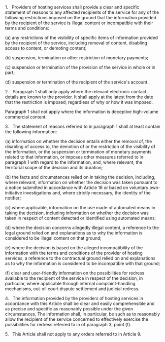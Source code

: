 1.   Providers of hosting services shall provide a clear and specific statement of reasons to any affected recipients of the service for any of the following restrictions imposed on the ground that the information provided by the recipient of the service is illegal content or incompatible with their terms and conditions:

(a) any restrictions of the visibility of specific items of information provided by the recipient of the service, including removal of content, disabling access to content, or demoting content;

(b) suspension, termination or other restriction of monetary payments;

(c) suspension or termination of the provision of the service in whole or in part;

(d) suspension or termination of the recipient of the service's account.

2.   Paragraph 1 shall only apply where the relevant electronic contact details are known to the provider. It shall apply at the latest from the date that the restriction is imposed, regardless of why or how it was imposed.

Paragraph 1 shall not apply where the information is deceptive high-volume commercial content.

3.   The statement of reasons referred to in paragraph 1 shall at least contain the following information:

(a) information on whether the decision entails either the removal of, the disabling of access to, the demotion of or the restriction of the visibility of the information, or the suspension or termination of monetary payments related to that information, or imposes other measures referred to in paragraph 1 with regard to the information, and, where relevant, the territorial scope of the decision and its duration;

(b) the facts and circumstances relied on in taking the decision, including, where relevant, information on whether the decision was taken pursuant to a notice submitted in accordance with Article 16 or based on voluntary own-initiative investigations and, where strictly necessary, the identity of the notifier;

(c) where applicable, information on the use made of automated means in taking the decision, including information on whether the decision was taken in respect of content detected or identified using automated means;

(d) where the decision concerns allegedly illegal content, a reference to the legal ground relied on and explanations as to why the information is considered to be illegal content on that ground;

(e) where the decision is based on the alleged incompatibility of the information with the terms and conditions of the provider of hosting services, a reference to the contractual ground relied on and explanations as to why the information is considered to be incompatible with that ground;

(f) clear and user-friendly information on the possibilities for redress available to the recipient of the service in respect of the decision, in particular, where applicable through internal complaint-handling mechanisms, out-of-court dispute settlement and judicial redress.

4.   The information provided by the providers of hosting services in accordance with this Article shall be clear and easily comprehensible and as precise and specific as reasonably possible under the given circumstances. The information shall, in particular, be such as to reasonably allow the recipient of the service concerned to effectively exercise the possibilities for redress referred to in of paragraph 3, point (f).

5.   This Article shall not apply to any orders referred to in Article 9.